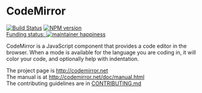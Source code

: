 # CodeMirror
[![Build Status](http://travis-ci.org/codemirror/CodeMirror.svg)](http://travis-ci.org/codemirror/CodeMirror)
[![NPM version](http://img.shields.io/npm/v/codemirror.svg)](http://www.npmjs.org/package/codemirror)  
[Funding status: ![maintainer happiness](http://marijnhaverbeke.nl/fund/status_s.png)](http://marijnhaverbeke.nl/fund/)

CodeMirror is a JavaScript component that provides a code editor in
the browser. When a mode is available for the language you are coding
in, it will color your code, and optionally help with indentation.

The project page is http://codemirror.net  
The manual is at http://codemirror.net/doc/manual.html  
The contributing guidelines are in [CONTRIBUTING.md](http://github.com/codemirror/CodeMirror/blob/master/CONTRIBUTING.md)
